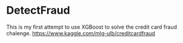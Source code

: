 # DetectFraud
This is my first attempt to use XGBoost to solve the credit card fraud chalenge. 
https://www.kaggle.com/mlg-ulb/creditcardfraud
